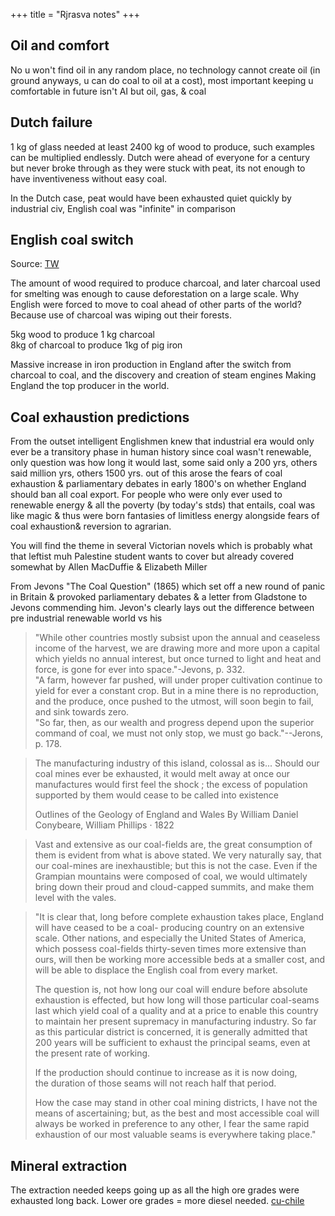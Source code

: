 +++
title = "Rjrasva notes"
+++
## Oil and comfort
No u won't find oil in any random place, no technology cannot create oil (in ground anyways, u can do coal to oil at a cost), most important keeping u comfortable in future isn't AI but oil, gas, & coal

## Dutch failure

1 kg of glass needed at least 2400 kg of wood to produce, such examples can be multiplied endlessly. Dutch were ahead of everyone for a century but never broke through as they were stuck with peat, its not enough to have inventiveness without easy coal. 

In the Dutch case, peat would have been exhausted quiet quickly by industrial civ, English coal was "infinite" in comparison

## English coal switch
Source: [TW](https://twitter.com/ulmuka_/status/1784758025926099125)

The amount of wood required to produce charcoal, and later charcoal used for smelting was enough to cause deforestation on a large scale. Why English were forced to move to coal ahead of other parts of the world? Because use of charcoal was wiping out their forests.

5kg wood to produce 1 kg charcoal  
8kg of charcoal to produce 1kg of pig iron

Massive increase in iron production in England after the switch from charcoal to coal, and the discovery and creation of steam engines
Making England the top producer in the world.


## Coal exhaustion predictions
From the outset intelligent Englishmen knew that industrial era would only ever be a transitory phase in human history since coal wasn't renewable, only question was how long it would last, some said only a 200 yrs, others said million yrs, others 1500 yrs. out of this arose the fears of coal exhaustion & parliamentary debates in early 1800's on whether England should ban all coal export. For people who were only ever used to renewable energy & all the poverty (by today's stds) that entails, coal was like magic & thus were born fantasies of limitless energy alongside fears of coal exhaustion& reversion to agrarian. 

You will find the theme in several Victorian novels which is probably what that leftist muh Palestine student wants to cover but already covered somewhat by Allen MacDuffie & Elizabeth Miller

From Jevons "The Coal Question" (1865) which set off a new round of panic in Britain & provoked parliamentary debates & a letter from Gladstone to Jevons commending him. Jevon's clearly lays out the difference between pre industrial renewable world vs his

> "While other countries mostly subsist upon the annual and ceaseless income of the harvest, we are drawing more and more upon a capital which yields no annual interest, but once turned to light and heat and force, is gone for ever into space."-Jevons, p. 332.  
"A farm, however far pushed, will under proper cultivation continue to yield for ever a constant crop. But in a mine there is no reproduction, and the produce, once pushed to the utmost, will soon begin to fail, and sink towards zero.  
"So far, then, as our wealth and progress depend upon the superior command of coal, we must not only stop, we must go back."--Jerons, p. 178.



> The manufacturing industry of this island, colossal as is... Should our coal mines ever be exhausted, it would melt away at once our manufactures would first feel the shock ; the excess of population supported by them would cease to be called into existence
> 
> Outlines of the Geology of England and Wales
By William Daniel Conybeare, William Phillips · 1822

> Vast and extensive as our coal-fields are, the great consumption of them is evident from what is above stated. We very naturally say, that our coal-mines are inexhaustible; but this is not the case. Even if the Grampian mountains were composed of coal, we would ultimately bring down their proud and cloud-capped summits, and make them level with the vales.


> "It is clear that, long before complete exhaustion
takes place, England will have ceased to be a coal- producing country on an extensive scale. Other nations, and especially the United States of America, which possess coal-fields thirty-seven times more extensive than ours, will then be working more accessible beds at a smaller cost, and will be able to displace the English coal from every market. 
> 
> The question is, not how long our coal will endure before absolute exhaustion is effected, but how long will those particular coal-seams last which yield coal of a quality and at a price to enable this country to maintain her present supremacy in manufacturing industry. So far as this particular district is concerned, it is generally admitted that 200 years will be sufficient to exhaust the principal seams, even at the present rate of working.  
> 
> If the production should continue to increase as it is now doing,  
> the duration of those seams will not reach half that period. 
> 
> How the case may stand in other coal mining districts, I have not the means of ascertaining; but, as the best and most accessible coal will always be worked in preference to any other, I fear the same rapid exhaustion of our most valuable seams is everywhere taking place."

## Mineral extraction
The extraction needed keeps going up as all the high ore grades were exhausted long back. Lower ore grades = more diesel needed. [cu-chile](https://mining-journal.com/base-metals/resourcestocks/4069657/chile-worlds-most-prolific-copper-producing-country)
